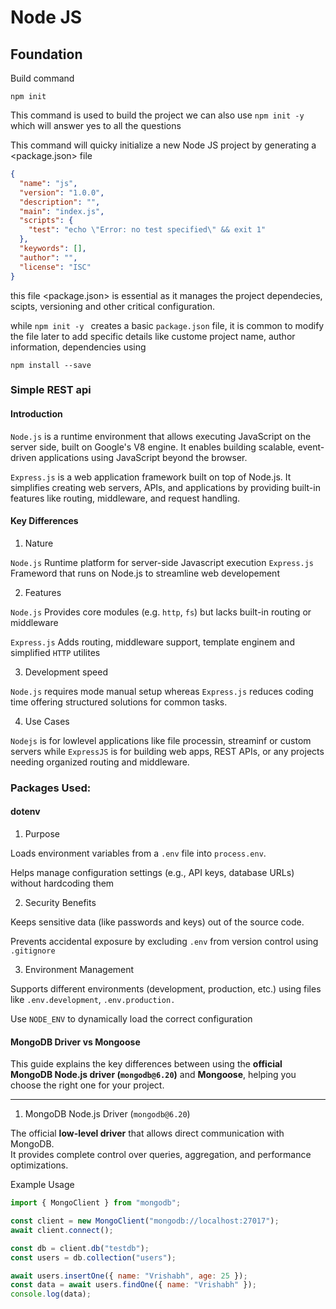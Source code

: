 # Node JS 

## Foundation

Build command

    npm init 

This command is used to build the project we can also use  `npm init -y` which will answer yes to all 
the questions

This command will quicky initialize a new Node JS project by generating a <package.json> file 


```Json
{
  "name": "js",
  "version": "1.0.0",
  "description": "",
  "main": "index.js",
  "scripts": {
    "test": "echo \"Error: no test specified\" && exit 1"
  },
  "keywords": [],
  "author": "",
  "license": "ISC"
}

```
this file <package.json> is essential as it manages the project dependecies, scipts, versioning and other critical configuration. 

while `npm init -y ` creates a basic `package.json` file, it is common to modify the file later to add specific details like custome project name, author information, dependencies using 

    npm install --save


### Simple REST api

#### Introduction

`Node.js` is a runtime environment that allows executing JavaScript on the server side, built on Google's V8 engine. It enables building scalable, event-driven applications using JavaScript beyond the browser.

`Express.js` is a web application framework built on top of Node.js. It simplifies creating web servers, APIs, and applications by providing built-in features like routing, middleware, and request handling.

#### Key Differences

1. Nature

`Node.js` Runtime platform for server-side Javascript execution
`Express.js` Frameword that runs on Node.js to streamline web developement

2. Features

`Node.js` Provides core modules (e.g. `http`, `fs`) but lacks built-in routing or middleware

`Express.js` Adds routing, middleware support, template enginem and simplified `HTTP` utilites

3. Development speed

`Node.js` requires mode manual setup whereas `Express.js` reduces coding time offering structured solutions 
for common tasks. 

4. Use Cases

`Nodejs` is for lowlevel applications like file processin, streaminf or custom servers while `ExpressJS` is for building web apps, REST APIs, or any projects needing organized routing and middleware.


### Packages Used:

#### dotenv

1. Purpose 

Loads environment variables from a `.env` file into `process.env`.

Helps manage configuration settings (e.g., API keys, database URLs) without hardcoding them

2. Security Benefits

Keeps sensitive data (like passwords and keys) out of the source code.

Prevents accidental exposure by excluding `.env` from version control using `.gitignore`

3. Environment Management

Supports different environments (development, production, etc.) using files like `.env.development`, `.env.production.`

Use `NODE_ENV` to dynamically load the correct configuration


#### MongoDB Driver vs Mongoose

This guide explains the key differences between using the **official MongoDB Node.js driver (`mongodb@6.20`)** and **Mongoose**, helping you choose the right one for your project.

---

1. MongoDB Node.js Driver (`mongodb@6.20`)

The official **low-level driver** that allows direct communication with MongoDB.  
It provides complete control over queries, aggregation, and performance optimizations.

Example Usage
```js
import { MongoClient } from "mongodb";

const client = new MongoClient("mongodb://localhost:27017");
await client.connect();

const db = client.db("testdb");
const users = db.collection("users");

await users.insertOne({ name: "Vrishabh", age: 25 });
const data = await users.findOne({ name: "Vrishabh" });
console.log(data);








